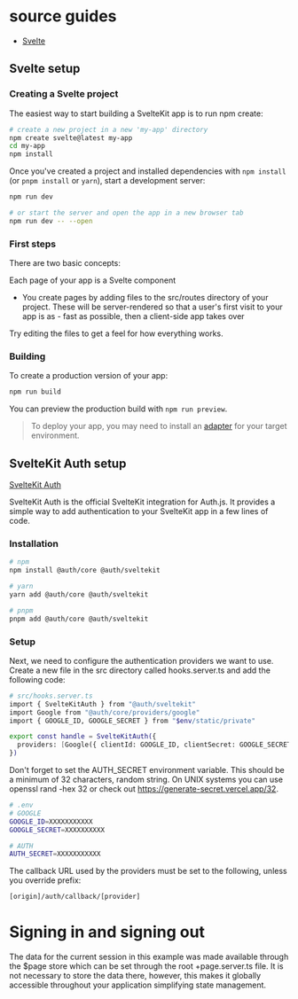 # source guides

- [Svelte](https://kit.svelte.dev/docs/creating-a-project)

## Svelte setup

### Creating a Svelte project

The easiest way to start building a SvelteKit app is to run npm create:

```bash
# create a new project in a new 'my-app' directory
npm create svelte@latest my-app
cd my-app
npm install
```

Once you've created a project and installed dependencies with `npm install` (or `pnpm install` or `yarn`), start a development server:

```bash
npm run dev

# or start the server and open the app in a new browser tab
npm run dev -- --open
```

### First steps

There are two basic concepts:

Each page of your app is a Svelte component

- You create pages by adding files to the src/routes directory of your project. These will be server-rendered so that a user's first visit to your app is as - fast as possible, then a client-side app takes over

Try editing the files to get a feel for how everything works.

### Building

To create a production version of your app:

```bash
npm run build
```

You can preview the production build with `npm run preview`.

> To deploy your app, you may need to install an [adapter](https://kit.svelte.dev/docs/adapters) for your target environment.

## SvelteKit Auth setup

[SvelteKit Auth](https://authjs.dev/reference/sveltekit)

SvelteKit Auth is the official SvelteKit integration for Auth.js. It provides a simple way to add authentication to your SvelteKit app in a few lines of code.

### Installation

```bash
# npm
npm install @auth/core @auth/sveltekit

# yarn
yarn add @auth/core @auth/sveltekit

# pnpm
pnpm add @auth/core @auth/sveltekit
```

### Setup

Next, we need to configure the authentication providers we want to use. Create a new file in the src directory called hooks.server.ts and add the following code:

```bash
# src/hooks.server.ts
import { SvelteKitAuth } from "@auth/sveltekit"
import Google from "@auth/core/providers/google"
import { GOOGLE_ID, GOOGLE_SECRET } from "$env/static/private"

export const handle = SvelteKitAuth({
  providers: [Google({ clientId: GOOGLE_ID, clientSecret: GOOGLE_SECRET })],
})
```

Don't forget to set the AUTH_SECRET environment variable. This should be a minimum of 32 characters, random string. On UNIX systems you can use openssl rand -hex 32 or check out https://generate-secret.vercel.app/32.

```bash
# .env
# GOOGLE
GOOGLE_ID=XXXXXXXXXXX
GOOGLE_SECRET=XXXXXXXXXX

# AUTH
AUTH_SECRET=XXXXXXXXXXX

```

The callback URL used by the providers must be set to the following, unless you override prefix:

```bash
[origin]/auth/callback/[provider]
```

# Signing in and signing out

The data for the current session in this example was made available through the $page store which can be set through the root +page.server.ts file. It is not necessary to store the data there, however, this makes it globally accessible throughout your application simplifying state management.
